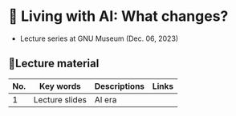 # 👀 Living with AI: What changes?


+  Lecture series at GNU Museum  (Dec. 06, 2023)

## 🎄Lecture material

|No.|Key words| Descriptions| Links|
|--|--|--|--|
|1|Lecture slides| AI era ||
